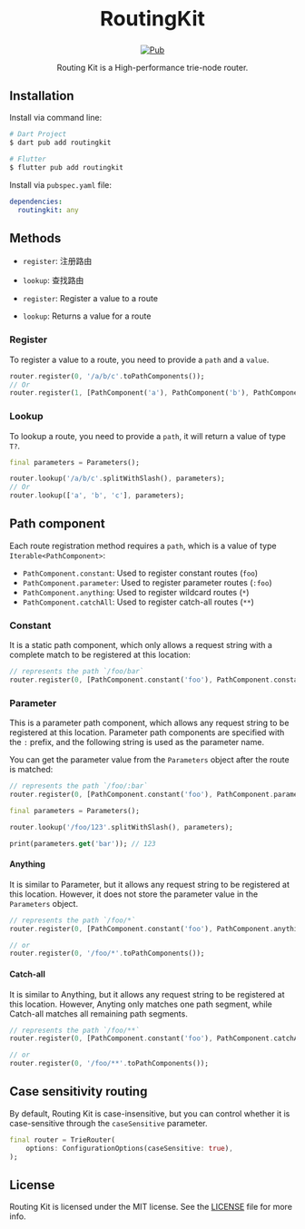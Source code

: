 <h1 align="center" style="font-size: 36px">RoutingKit</h1>

<p align="center">
  <a href="https://pub.dev/packages/routingkit">
    <img src="https://img.shields.io/pub/v/routingkit.svg" alt="Pub">
  </a>
  <a href="https://github.com/medz/routingkit/blob/main/LICENSE"
    <img src="https://img.shields.io/github/license/medz/routingkit.svg" alt="License">
  </a>
</p>

<p align="center">
Routing Kit is a High-performance trie-node router.
</p>

## Installation

Install via command line:

```bash
# Dart Project
$ dart pub add routingkit

# Flutter
$ flutter pub add routingkit
```

Install via `pubspec.yaml` file:

```yaml
dependencies:
  routingkit: any
```

## Methods

- `register`: 注册路由
- `lookup`: 查找路由

- `register`: Register a value to a route
- `lookup`: Returns a value for a route

### Register

To register a value to a route, you need to provide a `path` and a `value`.

```dart
router.register(0, '/a/b/c'.toPathComponents());
// Or
router.register(1, [PathComponent('a'), PathComponent('b'), PathComponent('c')]);
```

### Lookup

To lookup a route, you need to provide a `path`, it will return a value of type `T?`.

```dart
final parameters = Parameters();

router.lookup('/a/b/c'.splitWithSlash(), parameters);
// Or
router.lookup(['a', 'b', 'c'], parameters);
```

## Path component

Each route registration method requires a `path`, which is a value of type `Iterable<PathComponent>`:

- `PathComponent.constant`: Used to register constant routes (`foo`)
- `PathComponent.parameter`: Used to register parameter routes (`:foo`)
- `PathComponent.anything`: Used to register wildcard routes (`*`)
- `PathComponent.catchAll`: Used to register catch-all routes (`**`)

### Constant

It is a static path component, which only allows a request string with a complete match to be registered at this location:

```dart
// represents the path `/foo/bar`
router.register(0, [PathComponent.constant('foo'), PathComponent.constant('bar')]);
```

### Parameter

This is a parameter path component, which allows any request string to be registered at this location. Parameter path components are specified with the `:` prefix, and the following string is used as the parameter name.

You can get the parameter value from the `Parameters` object after the route is matched:

```dart
// represents the path `/foo/:bar`
router.register(0, [PathComponent.constant('foo'), PathComponent.parameter('bar')]);

final parameters = Parameters();

router.lookup('/foo/123'.splitWithSlash(), parameters);

print(parameters.get('bar')); // 123
```

#### Anything

It is similar to Parameter, but it allows any request string to be registered at this location. However, it does not store the parameter value in the `Parameters` object.

```dart
// represents the path `/foo/*`
router.register(0, [PathComponent.constant('foo'), PathComponent.anything()]);

// or
router.register(0, '/foo/*'.toPathComponents());
```

#### Catch-all

It is similar to Anything, but it allows any request string to be registered at this location. However, Anyting only matches one path segment, while Catch-all matches all remaining path segments.

```dart
// represents the path `/foo/**`
router.register(0, [PathComponent.constant('foo'), PathComponent.catchAll()]);

// or
router.register(0, '/foo/**'.toPathComponents());
```

## Case sensitivity routing

By default, Routing Kit is case-insensitive, but you can control whether it is case-sensitive through the `caseSensitive` parameter.

```dart
final router = TrieRouter(
    options: ConfigurationOptions(caseSensitive: true),
);
```

## License

Routing Kit is licensed under the MIT license. See the [LICENSE](https://github.com/medz/routingkit/blob/main/LICENSE) file for more info.
